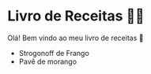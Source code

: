 # Livro de Receitas :man_cook:

Olá! Bem vindo ao meu livro de receitas :wave:

* Strogonoff de Frango
* Pavê de morango
